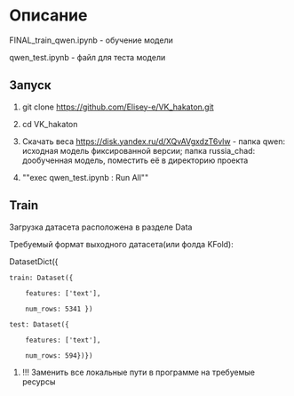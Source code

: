 # Описание

FINAL_train_qwen.ipynb - обучение модели

qwen_test.ipynb - файл для теста модели

## Запуск 

1) git clone https://github.com/Elisey-e/VK_hakaton.git

2) cd VK_hakaton

3) Скачать веса https://disk.yandex.ru/d/XQvAVgxdzT6vlw - папка qwen: исходная модель фиксированной версии; папка russia_chad: дообученная модель, поместить её в директорию проекта 

4) ""exec qwen_test.ipynb : Run All""

## Train

Загрузка датасета расположена в разделе Data

Требуемый формат выходного датасета(или фолда KFold):

DatasetDict({

    train: Dataset({
    
        features: ['text'],
        
        num_rows: 5341 })
        
    test: Dataset({
    
        features: ['text'],
        
        num_rows: 594})})


1) !!! Заменить все локальные пути в программе на требуемые ресурсы
